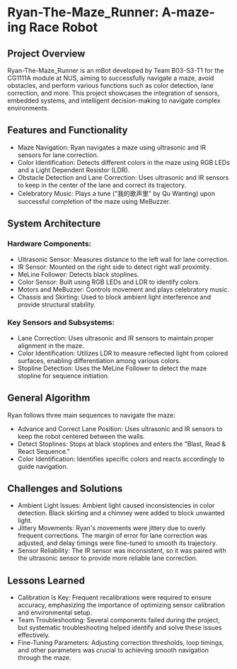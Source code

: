 # Ryan-The-Maze_Runner: A-maze-ing Race Robot

## Project Overview
Ryan-The-Maze_Runner is an mBot developed by Team B03-S3-T1 for the CG1111A module at NUS, aiming to successfully navigate a maze, avoid obstacles, and perform various functions such as color detection, lane correction, and more. This project showcases the integration of sensors, embedded systems, and intelligent decision-making to navigate complex environments.

## Features and Functionality
- Maze Navigation: Ryan navigates a maze using ultrasonic and IR sensors for lane correction.
- Color Identification: Detects different colors in the maze using RGB LEDs and a Light Dependent Resistor (LDR).
- Obstacle Detection and Lane Correction: Uses ultrasonic and IR sensors to keep in the center of the lane and correct its trajectory.
- Celebratory Music: Plays a tune ("我的歌声里" by Qu Wanting) upon successful completion of the maze using MeBuzzer.

## System Architecture

### Hardware Components:
- Ultrasonic Sensor: Measures distance to the left wall for lane correction.
- IR Sensor: Mounted on the right side to detect right wall proximity.
- MeLine Follower: Detects black stoplines.
- Color Sensor: Built using RGB LEDs and LDR to identify colors.
- Motors and MeBuzzer: Controls movement and plays celebratory music.
- Chassis and Skirting: Used to block ambient light interference and provide structural stability.

### Key Sensors and Subsystems:
- Lane Correction: Uses ultrasonic and IR sensors to maintain proper alignment in the maze.
- Color Identification: Utilizes LDR to measure reflected light from colored surfaces, enabling differentiation among various colors.
- Stopline Detection: Uses the MeLine Follower to detect the maze stopline for sequence initiation.

## General Algorithm
Ryan follows three main sequences to navigate the maze:

- Advance and Correct Lane Position: Uses ultrasonic and IR sensors to keep the robot centered between the walls.
- Detect Stoplines: Stops at black stoplines and enters the "Blast, Read & React Sequence."
- Color Identification: Identifies specific colors and reacts accordingly to guide navigation.

## Challenges and Solutions
- Ambient Light Issues: Ambient light caused inconsistencies in color detection. Black skirting and a chimney were added to block unwanted light.
- Jittery Movements: Ryan's movements were jittery due to overly frequent corrections. The margin of error for lane correction was adjusted, and delay timings were fine-tuned to smooth its trajectory.
- Sensor Reliability: The IR sensor was inconsistent, so it was paired with the ultrasonic sensor to provide more reliable lane correction.

## Lessons Learned
- Calibration Is Key: Frequent recalibrations were required to ensure accuracy, emphasizing the importance of optimizing sensor calibration and environmental setup.
- Team Troubleshooting: Several components failed during the project, but systematic troubleshooting helped identify and solve these issues effectively.
- Fine-Tuning Parameters: Adjusting correction thresholds, loop timings, and other parameters was crucial to achieving smooth navigation through the maze.
